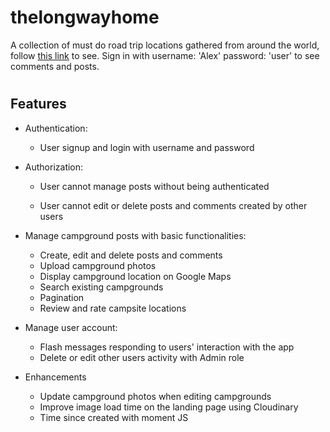 # thelongwayhome
A collection of must do road trip locations gathered from around the world, follow <a href="https://thelongwayhome.herokuapp.com/">this link</a> to see. Sign in with username: 'Alex' password: 'user' to see comments and posts.

# <h2>Features</h2>

<ul>
  <li>
      <p>Authentication:</p>
    <ul>
      <li>User signup and login with username and password</li>
    </ul>
   </li>

  <li>
    <p>Authorization:</p>
    <ul>
      <li><p> User cannot manage posts without being authenticated </p></li>
      <li><p> User cannot edit or delete posts and comments created by other users </p></li>
    </ul>
 </li>
 
  <li>
    <p>Manage campground posts with basic functionalities:</p>
    <ul>
      <li>Create, edit and delete posts and comments</li>
      <li>Upload campground photos</li>
      <li>Display campground location on Google Maps</li>
      <li>Search existing campgrounds</li>
      <li>Pagination</li>
      <li>Review and rate campsite locations</li>
    </ul>
  </li>

  <li>
      <p>Manage user account:</p>
    <ul>
      <li>Flash messages responding to users' interaction with the app</li>
      <li>Delete or edit other users activity with Admin role</li>
    </ul>
  </li>

  <li>
    <p>Enhancements</p>
    <ul>
      <li>Update campground photos when editing campgrounds</li>
      <li>Improve image load time on the landing page using Cloudinary</li>
      <li>Time since created with moment JS</li>
    </ul>
  </li>
</ul>

